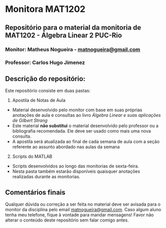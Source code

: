 # Monitora MAT1202
## Repositório para o material da monitoria de MAT1202 - Álgebra Linear 2 PUC-Rio
### Monitor: Matheus Nogueira - matnogueira@gmail.com
### Professor: Carlos Hugo Jimenez


## Descrição do repositório:

Este repositório consiste em duas pastas:
1. Apostila de Notas de Aula
  - Material desenvolvido pelo monitor com base em suas próprias anotações de aula e consultas ao livro *Álgebra Linear e suas aplicações de Gilbert Strang*
  - Este material **não substitui** o material desenvolvido pelo professor ou a bibliografia recomendada. Ele deve ser usado como mais uma nova consulta.
  - A apostila será atualizada ao final de cada semana de aula com a seção referente ao assunto abordado nas aulas da semana
2. Scripts do MATLAB
  - Scripts desenvolvidos ao longo das monitorias de sexta-feira.
  - Nesta pasta também estarão disponíveis quaisquer anotações realizadas durante as monitorias.

## Comentários finais

Qualquer dúvida ou correção a ser feita no material deve ser avisada para o monitor da disciplina pelo email matnogueira@gmail.com.
Caso algum aluno tenha meu telefone, fique à vontade para mandar mensagens!
Favor não alterar o conteúdo deste repositório sem falar comigo antes.

